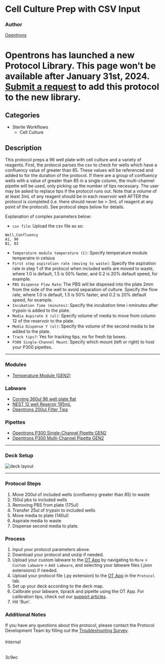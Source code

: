 # Cell Culture Prep with CSV Input

### Author
[Opentrons](https://opentrons.com/)


# Opentrons has launched a new Protocol Library. This page won’t be available after January 31st, 2024. [Submit a request](https://docs.google.com/forms/d/e/1FAIpQLSdYYp9QCKow4nn0KlCVsMS3HX0eJ0N9O7-erajKvcpT0lWbSg/viewform) to add this protocol to the new library.

## Categories
* Sterile Workflows
	* Cell Culture

## Description
This protocol preps a 96 well plate with cell culture and a variety of reagents. First, the protocol parses the csv to check for wells which have a confluency value of greater than 85. These values will be referenced and added to for the duration of the protocol. If there are a group of confluency wells with a value of greater than 85 in a single column, the multi-channel pipette will be used, only picking up the number of tips necessary. The user may be asked to replace tips if the protocol runs out. Note that a volume of at least 3mL of any reagent should be in each reservoir well AFTER the protocol is completed (i.e. there should never be > 3mL of reagent at any point of the protocol). See protocol steps below for details.

Explanation of complex parameters below:
* `csv file`: Upload the csv file as so:
```
Well,Confluency
A1, 90
B1, 83
```
* `Temperature module temperature (C)`: Specify temperature module temperatre in celsius
* `First step aspiration rate (moving to waste)`: Specify the aspiration rate in step 1 of the protocol when included wells are moved to waste, where 1.0 is default, 1.5 is 50% faster, and 0.2 is 20% default speed, for example.
* `PBS Dispense Flow Rate`: The PBS will be dispesed into the plate 2mm from the side of the well to avoid separation of culture. Specify the flow rate, where 1.0 is default, 1.5 is 50% faster, and 0.2 is 20% default speed, for example.
* `Incubation Time (minutes)`: Specify the incubation time i nminutes after trypsin is added to the plate.
* `Media Aspirate X (ul)`: Specify volume of media to move from column 12 of the reservoir to the plate.
* `Media Dispense Y (ul)`: Specify the volume of the second media to be added to the plate.
* `Track tips?`: Yes for tracking tips, no for fresh tip boxes.
*  `P300 Single-Channel Mount`: Specify which mount (left or right) to host your P300 pipettes.

---

### Modules
* [Temperature Module (GEN2)](https://shop.opentrons.com/collections/hardware-modules/products/tempdeck)

### Labware
* [Corning 360ul 96 well plate flat](https://labware.opentrons.com/corning_96_wellplate_360ul_flat?category=wellPlate)
* [NEST 12 well Reseroir 195mL](https://shop.opentrons.com/verified-labware/well-reservoirs/)
* [Opentrons 200ul Filter Tips](https://shop.opentrons.com/universal-filter-tips/)


### Pipettes
* [Opentrons P300 Single-Channel Pipette GEN2](https://shop.opentrons.com/pipettes/)
* [Opentrons P300 Multi-Channel Pipette GEN2](https://shop.opentrons.com/pipettes/)


---

### Deck Setup
![deck layout](https://opentrons-protocol-library-website.s3.amazonaws.com/custom-README-images/3c9aec/Screen+Shot+2022-01-20+at+10.56.28+AM.png)


---

### Protocol Steps
1. Move 200ul of included wells (confluency greater than 85) to waste
2. 150ul pbs to included wells
3. Removing PBS from plate (175ul)
4. Transfer 25ul of trypsin to included wells
5. Move media to plate (140ul)
6. Aspirate media to waste
7. Dispense second media to plate.

### Process
1. Input your protocol parameters above.
2. Download your protocol and unzip if needed.
3. Upload your custom labware to the [OT App](https://opentrons.com/ot-app) by navigating to `More` > `Custom Labware` > `Add Labware`, and selecting your labware files (.json extensions) if needed.
4. Upload your protocol file (.py extension) to the [OT App](https://opentrons.com/ot-app) in the `Protocol` tab.
5. Set up your deck according to the deck map.
6. Calibrate your labware, tiprack and pipette using the OT App. For calibration tips, check out our [support articles](https://support.opentrons.com/en/collections/1559720-guide-for-getting-started-with-the-ot-2).
7. Hit 'Run'.

### Additional Notes
If you have any questions about this protocol, please contact the Protocol Development Team by filling out the [Troubleshooting Survey](https://protocol-troubleshooting.paperform.co/).

###### Internal
3c9ec
